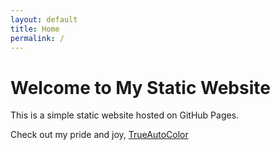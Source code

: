 ```yaml
---
layout: default
title: Home
permalink: /
---
```


<div class="bg">
    <div class="content">
        <h1>Welcome to My Static Website</h1>
        <p>This is a simple static website hosted on GitHub Pages.</p>
        <p>Check out my pride and joy, <a href="https://coryboris.gumroad.com/l/TrueAutoColor">TrueAutoColor</a></p>
    </div>
</div>
